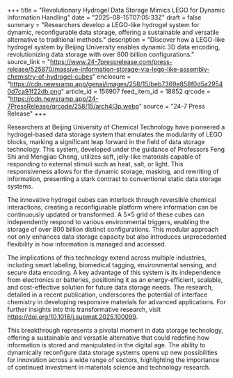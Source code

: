 +++
title = "Revolutionary Hydrogel Data Storage Mimics LEGO for Dynamic Information Handling"
date = "2025-08-15T07:05:33Z"
draft = false
summary = "Researchers develop a LEGO-like hydrogel system for dynamic, reconfigurable data storage, offering a sustainable and versatile alternative to traditional methods."
description = "Discover how a LEGO-like hydrogel system by Beijing University enables dynamic 3D data encoding, revolutionizing data storage with over 800 billion configurations."
source_link = "https://www.24-7pressrelease.com/press-release/525870/massive-information-storage-via-lego-like-assembly-chemistry-of-hydrogel-cubes"
enclosure = "https://cdn.newsramp.app/genai/images/258/15/beb7369e858f0d5a29540d7ca91f22db.png"
article_id = 156907
feed_item_id = 18852
qrcode = "https://cdn.newsramp.app/24-7PressRelease/qrcode/258/15/arch4I3p.webp"
source = "24-7 Press Release"
+++

<p>Researchers at Beijing University of Chemical Technology have pioneered a hydrogel-based data storage system that emulates the modularity of LEGO blocks, marking a significant leap forward in the field of data storage technology. This system, developed under the guidance of Professors Feng Shi and Mengjiao Cheng, utilizes soft, jelly-like materials capable of responding to external stimuli such as heat, salt, or light. This responsiveness allows for the dynamic storage, masking, and rewriting of information, presenting a stark contrast to conventional static data storage systems.</p><p>The innovative hydrogel cubes can interlock through reversible chemical interactions, creating a reconfigurable platform where information can be continuously updated or transformed. A 5×5 grid of these cubes can independently respond to various environmental triggers, enabling the storage of over 800 billion distinct configurations. This modular approach not only enhances data storage capacity but also introduces unprecedented flexibility in how information is managed and accessed.</p><p>The implications of this technology extend across multiple industries, including smart labeling, biomedical tagging, environmental sensing, and secure data encoding. A key advantage of this system is its independence from electronics or batteries, positioning it as an energy-efficient, scalable, and cost-effective solution for future data storage needs. The research, detailed in a recent publication, underscores the potential of interface chemistry in developing responsive materials for advanced applications. For further insights into this transformative research, visit <a href='https://doi.org/10.1016/j.supmat.2025.100099' rel='nofollow' target='_blank'>https://doi.org/10.1016/j.supmat.2025.100099</a>.</p><p>This breakthrough represents a pivotal moment in data storage technology, offering a sustainable and versatile alternative that could redefine how information is stored and manipulated in the digital age. The ability to dynamically reconfigure data storage systems opens up new possibilities for innovation across a wide range of sectors, highlighting the importance of continued investment in materials science and technology research.</p>